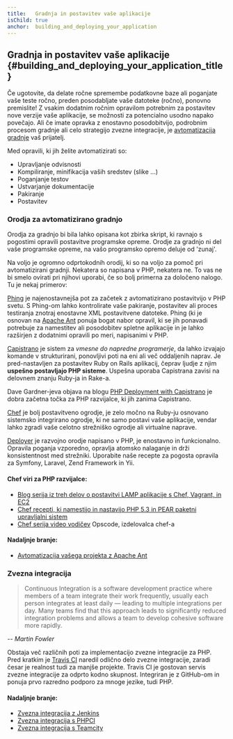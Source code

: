 ```yaml
---
title:   Gradnja in postavitev vaše aplikacije
isChild: true
anchor:  building_and_deploying_your_application
---
```


## Gradnja in postavitev vaše aplikacije {#building_and_deploying_your_application_title}

Če ugotovite, da delate ročne spremembe podatkovne baze ali poganjate vaše teste ročno, preden posodabljate vaše datoteke
(ročno), ponovno premislite! Z vsakim dodatnim ročnim opravilom potrebnim za postavitev nove verzije vaše aplikacije,
se možnosti za potencialno usodno napako povečajo. Ali če imate opravka z enostavno posodobitvijo, podrobnim procesom gradnje
ali celo strategijo zvezne integracije, je [avtomatizacija gradnje][buildautomation] vaš prijatelj.

Med opravili, ki jih želite avtomatizirati so:

* Upravljanje odvisnosti
* Kompiliranje, minifikacija vaših sredstev (slike ...)
* Poganjanje testov
* Ustvarjanje dokumentacije
* Pakiranje
* Postavitev


### Orodja za avtomatizirano gradnjo

Orodja za gradnjo bi bila lahko opisana kot zbirka skript, ki ravnajo s pogostimi opravili postavitve programske opreme.
Orodje za gradnjo ni del vaše programske opreme, na vašo programsko opremo deluje od 'zunaj'.

Na voljo je ogromno odprtokodnih orodij, ki so na voljo za pomoč pri avtomatizirani gradnji. Nekatera so napisana v PHP,
nekatera ne. To vas ne bi smelo ovirati pri njihovi uporabi, če so bolj primerna za določeno nalogo. Tu je nekaj primerov:

[Phing] je najenostavnejša pot za začetek z avtomatizirano postavitvijo v PHP svetu. S Phing-om
lahko kontrolirate vaše pakiranje, postavitev ali proces testiranja znotraj enostavne XML postavitvene datoteke. Phing
(ki je osnovan na [Apache Ant] ponuja bogat nabor opravil, ki se jih ponavadi potrebuje za namestitev
ali posodobitev spletne aplikacije in je lahko razširjen z dodatnimi opravili po meri, napisanimi v PHP.

[Capistrano] je sistem za *vmesne do napredne programerje*, da lahko izvajajo
komande v strukturirani, ponovljivi poti na eni ali več oddaljenih naprav. Je pred-nastavljen za postavitev Ruby on Rails aplikacij,
čeprav ljudje z njim **uspešno postavljajo PHP sisteme**. Uspešna uporaba Capistrana zavisi na delovnem znanju Ruby-ja in Rake-a.

Dave Gardner-jeva objava na blogu [PHP Deployment with Capistrano][phpdeploy_capistrano] je dobra začetna točka za PHP
razvijalce, ki jih zanima Capistrano.

[Chef] je bolj postavitveno ogrodje, je zelo močno na Ruby-ju osnovano sistemsko integrirano ogrodje,
ki ne samo postavi vaše aplikacije, vendar lahko zgradi vaše celotno strežniško ogrodje ali virtualne naprave.

[Deployer] je razvojno orodje napisano v PHP, je enostavno in funkcionalno. Opravila poganja vzporedno, opravlja
atomsko nalaganje in drži konsistentnost med strežniki. Uporabite naše recepte za pogosta opravila za Symfony,
Laravel, Zend Framework in Yii.

#### Chef viri za PHP razvijalce:

* [Blog serija iz treh delov o postavitvi LAMP aplikacije s Chef, Vagrant, in EC2][chef_vagrant_and_ec2]
* [Chef recepti, ki namestijo in nastavijo PHP 5.3 in PEAR paketni upravljalni sistem][Chef_cookbook]
* [Chef serija video vodičev][Chef_tutorial] Opscode, izdelovalca chef-a

#### Nadaljnje branje:

* [Avtomatizacija vašega projekta z Apache Ant][apache_ant_tutorial]

### Zvezna integracija

> Continuous Integration is a software development practice where members of a team integrate their work frequently,
> usually each person integrates at least daily — leading to multiple integrations per day. Many teams find that this
> approach leads to significantly reduced integration problems and allows a team to develop cohesive software more
> rapidly.

*-- Martin Fowler*

Obstaja več različnih poti za implementacijo zvezne integracije za PHP. Pred kratkim je [Travis CI]
naredil odlično delo zvezne integracije, zaradi česar je realnost tudi za manjše projekte. Travis CI je gostovan servis zvezne
integracije za odprto kodno skupnost. Integriran je z GitHub-om in ponuja prvo razredno podporo za mnoge jezike, tudi PHP.

#### Nadaljnje branje:

* [Zvezna integracija z Jenkins][Jenkins]
* [Zvezna integracija s PHPCI][PHPCI]
* [Zvezna integracija s Teamcity][Teamcity]


[buildautomation]: http://en.wikipedia.org/wiki/Build_automation
[Phing]: http://www.phing.info/
[Apache Ant]: http://ant.apache.org/
[Capistrano]: https://github.com/capistrano/capistrano/wiki
[phpdeploy_capistrano]: http://www.davegardner.me.uk/blog/2012/02/13/php-deployment-with-capistrano/
[Chef]: http://www.opscode.com/chef/
[chef_vagrant_and_ec2]: http://www.jasongrimes.org/2012/06/managing-lamp-environments-with-chef-vagrant-and-ec2-1-of-3/
[Chef_cookbook]: https://github.com/opscode-cookbooks/php
[Chef_tutorial]: https://www.youtube.com/playlist?list=PLrmstJpucjzWKt1eWLv88ZFY4R1jW8amR
[apache_ant_tutorial]: http://net.tutsplus.com/tutorials/other/automate-your-projects-with-apache-ant/
[Travis CI]: https://travis-ci.org/
[Jenkins]: http://jenkins-ci.org/
[PHPCI]: http://www.phptesting.org/
[Teamcity]: http://www.jetbrains.com/teamcity/
[Deployer]: http://deployer.org/
